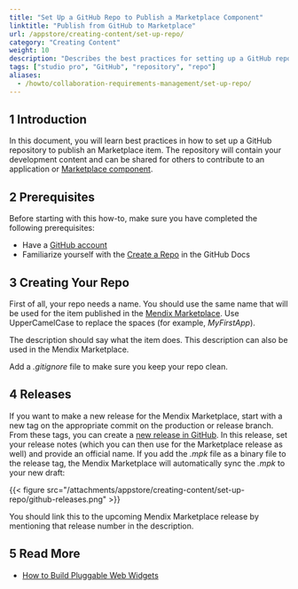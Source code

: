 ```yaml
---
title: "Set Up a GitHub Repo to Publish a Marketplace Component"
linktitle: "Publish from GitHub to Marketplace"
url: /appstore/creating-content/set-up-repo/
category: "Creating Content"
weight: 10
description: "Describes the best practices for setting up a GitHub repository to publish an Marketplace item."
tags: ["studio pro", "GitHub", "repository", "repo"]
aliases:
  - /howto/collaboration-requirements-management/set-up-repo/
---
```


## 1 Introduction

In this document, you will learn best practices in how to set up a GitHub repository to publish an Marketplace item. The repository will contain your development content and can be shared for others to contribute to an application or [Marketplace component](/appstore/sharing-content/).

## 2 Prerequisites

Before starting with this how-to, make sure you have completed the following prerequisites:

* Have a [GitHub account](https://github.com/join)
* Familiarize yourself with the [Create a Repo](https://help.github.com/articles/create-a-repo) in the GitHub Docs

## 3 Creating Your Repo

First of all, your repo needs a name. You should use the same name that will be used for the item published in the [Mendix Marketplace](https://marketplace.mendix.com/). Use UpperCamelCase to replace the spaces (for example, *MyFirstApp*).

The description should say what the item does. This description can also be used in the Mendix Marketplace.

Add a *.gitignore* file to make sure you keep your repo clean.

## 4 Releases

If you want to make a new release for the Mendix Marketplace, start with a new tag on the appropriate commit on the production or release branch. From these tags, you can create a [new release in GitHub](https://help.github.com/articles/creating-releases). In this release, set your release notes (which you can then use for the Marketplace release as well) and provide an official name. If you add the *.mpk* file as a binary file to the release tag, the Mendix Marketplace will automatically sync the *.mpk* to your new draft:

{{< figure src="/attachments/appstore/creating-content/set-up-repo/github-releases.png" >}}

You should link this to the upcoming Mendix Marketplace release by mentioning that release number in the description.

## 5 Read More

* [How to Build Pluggable Web Widgets](/howto/extensibility/pluggable-widgets/)

